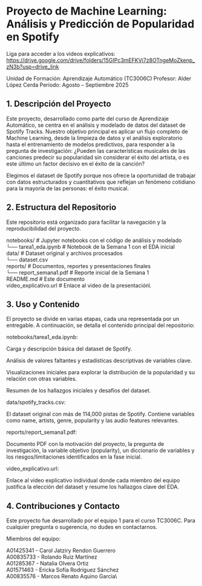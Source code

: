 # Proyecto de Machine Learning: Análisis y Predicción de Popularidad en Spotify
Liga para acceder a los videos explicativos: https://drive.google.com/drive/folders/15GIPc3mEFKVi7z8OTngeMoZkenp_zN3b?usp=drive_link

Unidad de Formación: Aprendizaje Automático (TC3006C)
Profesor: Alder López Cerda
Periodo: Agosto – Septiembre 2025

## 1. Descripción del Proyecto
Este proyecto, desarrollado como parte del curso de Aprendizaje Automático, se centra en el análisis y modelado de datos del dataset de Spotify Tracks. Nuestro objetivo principal es aplicar un flujo completo de Machine Learning, desde la limpieza de datos y el análisis exploratorio hasta el entrenamiento de modelos predictivos, para responder a la pregunta de investigación: ¿Pueden las características musicales de las canciones predecir su popularidad sin considerar el éxito del artista, o es este último un factor decisivo en el éxito de la canción?

Elegimos el dataset de Spotify porque nos ofrece la oportunidad de trabajar con datos estructurados y cuantitativos que reflejan un fenómeno cotidiano para la mayoría de las personas: el éxito musical.

## 2. Estructura del Repositorio
Este repositorio está organizado para facilitar la navegación y la reproducibilidad del proyecto.

notebooks/              # Jupyter notebooks con el código de análisis y modelado\
└── tarea1_eda.ipynb    # Notebook de la Semana 1 con el EDA inicial\
data/                   # Dataset original y archivos procesados\
└── dataset.csv\
reports/                # Documentos, reportes y presentaciones finales\
└── report_semana1.pdf  # Reporte inicial de la Semana 1\
README.md               # Este documento\
video_explicativo.url   # Enlace al video de la presentación\


## 3. Uso y Contenido
El proyecto se divide en varias etapas, cada una representada por un entregable. A continuación, se detalla el contenido principal del repositorio:

notebooks/tarea1_eda.ipynb:

Carga y descripción básica del dataset de Spotify.

Análisis de valores faltantes y estadísticas descriptivas de variables clave.

Visualizaciones iniciales para explorar la distribución de la popularidad y su relación con otras variables. 

Resumen de los hallazgos iniciales y desafíos del dataset.

data/spotify_tracks.csv:

El dataset original con más de 114,000 pistas de Spotify. Contiene variables como name, artists, genre, popularity y las audio features relevantes.

reports/report_semana1.pdf:

Documento PDF con la motivación del proyecto, la pregunta de investigación, la variable objetivo (popularity), un diccionario de variables y los riesgos/limitaciones identificados en la fase inicial.

video_explicativo.url:

Enlace al video explicativo individual donde cada miembro del equipo justifica la elección del dataset y resume los hallazgos clave del EDA.

## 4. Contribuciones y Contacto
Este proyecto fue desarrollado por el equipo 1 para el curso TC3006C.
Para cualquier pregunta o sugerencia, no dudes en contactarnos.

Miembros del equipo:

A01425341 - Carol Jatziry Rendon Guerrero\
A00835733 - Rolando Ruiz Martínez\
A01285367 - Natalia Olvera Ortiz\
A01571463 - Ericka Sofía Rodríguez Sánchez\
A00835576 - Marcos Renato Aquino Garcia\
